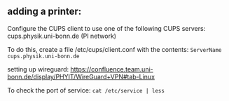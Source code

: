 
## adding a printer:
Configure the CUPS client to use one of the following CUPS servers:
cups.physik.uni-bonn.de (PI network)

To do this, create a file /etc/cups/client.conf  with the contents:
`ServerName cups.physik.uni-bonn.de`


setting up wireguard:
https://confluence.team.uni-bonn.de/display/PHYIT/WireGuard+VPN#tab-Linux

To check the port of service:
`cat /etc/service | less`


